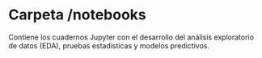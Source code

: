 # Carpeta /notebooks

Contiene los cuadernos Jupyter con el desarrollo del análisis exploratorio de datos (EDA), pruebas estadísticas y modelos predictivos.

